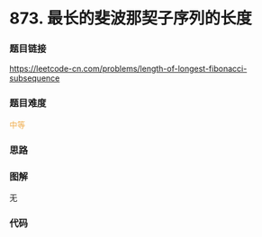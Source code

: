 # 873. 最长的斐波那契子序列的长度

### 题目链接

https://leetcode-cn.com/problems/length-of-longest-fibonacci-subsequence

### 题目难度

<font color=#F0AD4E>中等</font>

### 思路



### 图解

无

### 代码

```python
```
